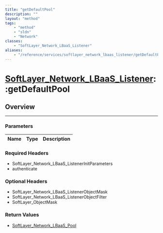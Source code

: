 ```yaml
---
title: "getDefaultPool"
description: ""
layout: "method"
tags:
    - "method"
    - "sldn"
    - "Network"
classes:
    - "SoftLayer_Network_LBaaS_Listener"
aliases:
    - "/reference/services/softlayer_network_lbaas_listener/getDefaultPool"
---
```

# [SoftLayer_Network_LBaaS_Listener](/reference/services/SoftLayer_Network_LBaaS_Listener)::getDefaultPool





## Overview 


-----

### Parameters 
|Name | Type | Description |
| --- | --- | --- |


### Required Headers
* SoftLayer_Network_LBaaS_ListenerInitParameters
* authenticate


### Optional Headers
* SoftLayer_Network_LBaaS_ListenerObjectMask
* SoftLayer_Network_LBaaS_ListenerObjectFilter
* SoftLayer_ObjectMask

### Return Values
* <a href='/reference/datatypes/SoftLayer_Network_LBaaS_Pool'>SoftLayer_Network_LBaaS_Pool </a>




